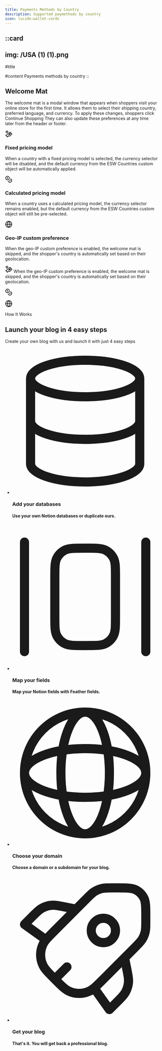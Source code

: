 ```yaml
---
title: Payments Methods by Country
description: Supported paymethods by country
icon: lucide:wallet-cards
---
```


::card
---
img: /USA (1) (1).png
---
#title

#content
Payments methods by country
::


<!-- Icon Blocks -->
<div class="max-w-[85rem] px-4 py-10 sm:px-6 lg:px-8 lg:py-14 mx-auto">
  <div class="max-w-2xl mx-auto">
    <!-- Grid -->
    <div class="grid gap-12">
      <div>
        <h2 class="text-3xl text-gray-800 font-bold lg:text-4xl dark:text-white">
          Welcome Mat
        </h2>
        <p class="mt-3 text-gray-800 dark:text-neutral-400">
          The welcome mat is a modal window that appears when shoppers visit your online store for the first time. It allows them to select their shipping country, preferred language, and currency. To apply these changes, shoppers click Continue Shopping They can also update these preferences at any time later from the header or footer.
        </p>
      </div>

  <div class="space-y-6 lg:space-y-10">
        <!-- Icon Block -->
        <div class="flex gap-x-5 sm:gap-x-8">
  <svg
    class="shrink-0 mt-2 size-6 text-gray-800 dark:text-white"
    xmlns="http://www.w3.org/2000/svg"
    width="24"
    height="24"
    viewBox="0 0 24 24"
    fill="none"
    stroke="currentColor"
    stroke-width="2"
    stroke-linecap="round"
    stroke-linejoin="round"
  >
    <path d="M11 15h2a2 2 0 1 0 0-4h-3c-.6 0-1.1.2-1.4.6L3 17"/>
    <path d="m7 21 1.6-1.4c.3-.4.8-.6 1.4-.6h4c1.1 0 2.1-.4 2.8-1.2l4.6-4.4a2 2 0 0 0-2.75-2.91l-4.2 3.9"/>
    <path d="m2 16 6 6"/>
    <circle cx="16" cy="9" r="2.9"/>
    <circle cx="6" cy="5" r="3"/>
  </svg>

  <div class="grow">
    <h3 class="text-base sm:text-lg font-semibold text-gray-800 dark:text-neutral-200">
      Fixed pricing model
    </h3>
    <p class="mt-1 text-gray-600 dark:text-neutral-400">
      When a country with a fixed pricing model is selected, the currency selector will be disabled, and the default currency from the ESW Countries custom object will be automatically applied.
    </p>
  </div>
</div>

  <!-- End Icon Block -->

  <!-- Icon Block -->
  <div class="space-y-6 lg:space-y-10">
        <!-- Icon Block -->
        <div class="flex gap-x-5 sm:gap-x-8">
  <svg
    class="shrink-0 mt-2 size-6 text-gray-800 dark:text-white"
    xmlns="http://www.w3.org/2000/svg" width="24" height="24" viewBox="0 0 24 24" fill="none" stroke="currentColor" stroke-width="2" stroke-linecap="round" stroke-linejoin="round" class="lucide lucide-coins-icon lucide-coins"><circle cx="8" cy="8" r="6"/><path d="M18.09 10.37A6 6 0 1 1 10.34 18"/><path d="M7 6h1v4"/><path d="m16.71 13.88.7.71-2.82 2.82"/></svg>
          <div class="grow">
            <h3 class="text-base sm:text-lg font-semibold text-gray-800 dark:text-neutral-200">
              Calculated pricing model
            </h3>
            <p class="mt-1 text-gray-600 dark:text-neutral-400">
              When a country uses a calculated pricing model, the currency selector remains enabled, but the default currency from the ESW Countries custom object will still be pre-selected.
            </p>
          </div>
        </div>
        <!-- End Icon Block -->

  <!-- Icon Block -->
  <div class="flex gap-x-5 sm:gap-x-8">
          <svg class="shrink-0 mt-2 size-6 text-gray-800 dark:text-white" xmlns="http://www.w3.org/2000/svg" width="24" height="24" viewBox="0 0 24 24" fill="none" stroke="currentColor" stroke-width="2" stroke-linecap="round" stroke-linejoin="round" class="lucide lucide-globe-icon lucide-globe"><circle cx="12" cy="12" r="10"/><path d="M12 2a14.5 14.5 0 0 0 0 20 14.5 14.5 0 0 0 0-20"/><path d="M2 12h20"/></svg>
          <div class="grow">
            <h3 class="text-base sm:text-lg font-semibold text-gray-800 dark:text-neutral-200">
              Geo-IP custom preference
            </h3>
            <p class="mt-1 text-gray-600 dark:text-neutral-400">
              When the geo-IP custom preference is enabled, the welcome mat is skipped, and the shopper's country is automatically set based on their geolocation.
            </p>
          </div>
        </div>
        <!-- End Icon Block -->
      </div>
    </div>
    <!-- End Grid -->
  </div>
</div>
<!-- End Icon Blocks -->


<svg xmlns="http://www.w3.org/2000/svg" width="24" height="24" viewBox="0 0 24 24" fill="none" stroke="currentColor" stroke-width="2" stroke-linecap="round" stroke-linejoin="round" class="lucide lucide-hand-coins-icon lucide-hand-coins"><path d="M11 15h2a2 2 0 1 0 0-4h-3c-.6 0-1.1.2-1.4.6L3 17"/><path d="m7 21 1.6-1.4c.3-.4.8-.6 1.4-.6h4c1.1 0 2.1-.4 2.8-1.2l4.6-4.4a2 2 0 0 0-2.75-2.91l-4.2 3.9"/><path d="m2 16 6 6"/><circle cx="16" cy="9" r="2.9"/><circle cx="6" cy="5" r="3"/></svg> When the geo-IP custom preference is enabled, the welcome mat is skipped, and the shopper's country is automatically set based on their geolocation.

<svg xmlns="http://www.w3.org/2000/svg" width="24" height="24" viewBox="0 0 24 24" fill="none" stroke="currentColor" stroke-width="2" stroke-linecap="round" stroke-linejoin="round" class="lucide lucide-coins-icon lucide-coins"><circle cx="8" cy="8" r="6"/><path d="M18.09 10.37A6 6 0 1 1 10.34 18"/><path d="M7 6h1v4"/><path d="m16.71 13.88.7.71-2.82 2.82"/></svg>

<svg xmlns="http://www.w3.org/2000/svg" width="24" height="24" viewBox="0 0 24 24" fill="none" stroke="currentColor" stroke-width="2" stroke-linecap="round" stroke-linejoin="round" class="lucide lucide-globe-icon lucide-globe"><circle cx="12" cy="12" r="10"/><path d="M12 2a14.5 14.5 0 0 0 0 20 14.5 14.5 0 0 0 0-20"/><path d="M2 12h20"/></svg>


<!-- Timeline -->
<section class="bg-gray-50 py-12 sm:py-16 lg:py-20 xl:py-24">
    <div class="mx-auto px-4 sm:px-6 lg:px-8">
        <div class="text-center">
            <p class="text-sm font-bold uppercase tracking-widest text-gray-700">How It Works</p>
            <h2 class="mt-6 text-3xl font-bold tracking-tight text-gray-900 sm:text-4xl lg:text-5xl">Launch your blog
                in
                4 easy steps
            </h2>
            <p class="mx-auto mt-4 text-lg font-normal text-gray-700 lg:text-xl lg:leading-8">
                Create your own blog with us and launch it with just 4 easy steps
            </p>
        </div>
        <ul class="mx-auto mt-12 grid grid-cols-1 gap-10 sm:mt-16 lg:mt-20 lg:grid-cols-4">
            <li class="flex-start group relative flex lg:flex-col">
                <span
                    class="absolute left-[18px] top-14 h-[calc(100%_-_32px)] w-px bg-gray-300 lg:right-0 lg:left-auto lg:top-[18px] lg:h-px lg:w-[calc(100%_-_72px)]"
                    aria-hidden="true"></span>
                <div
                    class="inline-flex h-10 w-10 shrink-0 items-center justify-center rounded-xl border border-gray-300 bg-gray-50 transition-all duration-200 group-hover:border-gray-900 group-hover:bg-gray-900">
                    <svg viewBox="0 0 24 24" fill="none" stroke="currentColor" xmlns="http://www.w3.org/2000/svg"
                        class="h-5 w-5 text-gray-600 group-hover:text-white">
                        <path
                            d="M21 12C21 13.6569 16.9706 15 12 15C7.02944 15 3 13.6569 3 12M21 5C21 6.65685 16.9706 8 12 8C7.02944 8 3 6.65685 3 5M21 5C21 3.34315 16.9706 2 12 2C7.02944 2 3 3.34315 3 5M21 5V19C21 20.6569 16.9706 22 12 22C7.02944 22 3 20.6569 3 19V5"
                            stroke-width="1.5" stroke-linecap="round" stroke-linejoin="round"></path>
                    </svg>
                </div>
                <div class="ml-6 lg:ml-0 lg:mt-10">
                    <h3
                        class="text-xl font-bold text-gray-900 before:mb-2 before:block before:font-mono before:text-sm before:text-gray-500">
                        Add your databases
                    </h3>
                    <h4 class="mt-2 text-base text-gray-700">Use your own Notion databases or duplicate ours.</h4>
                </div>
            </li>
            <li class="flex-start group relative flex lg:flex-col">
                <span
                    class="absolute left-[18px] top-14 h-[calc(100%_-_32px)] w-px bg-gray-300 lg:right-0 lg:left-auto lg:top-[18px] lg:h-px lg:w-[calc(100%_-_72px)]"
                    aria-hidden="true"></span>
                <div
                    class="inline-flex h-10 w-10 shrink-0 items-center justify-center rounded-xl border border-gray-300 bg-gray-50 transition-all duration-200 group-hover:border-gray-900 group-hover:bg-gray-900">
                    <svg viewBox="0 0 24 24" fill="none" stroke="currentColor" xmlns="http://www.w3.org/2000/svg"
                        class="h-5 w-5 text-gray-600 group-hover:text-white">
                        <path
                            d="M2 3L2 21M22 3V21M11.8 20H12.2C13.8802 20 14.7202 20 15.362 19.673C15.9265 19.3854 16.3854 18.9265 16.673 18.362C17 17.7202 17 16.8802 17 15.2V8.8C17 7.11984 17 6.27976 16.673 5.63803C16.3854 5.07354 15.9265 4.6146 15.362 4.32698C14.7202 4 13.8802 4 12.2 4H11.8C10.1198 4 9.27976 4 8.63803 4.32698C8.07354 4.6146 7.6146 5.07354 7.32698 5.63803C7 6.27976 7 7.11984 7 8.8V15.2C7 16.8802 7 17.7202 7.32698 18.362C7.6146 18.9265 8.07354 19.3854 8.63803 19.673C9.27976 20 10.1198 20 11.8 20Z"
                            stroke-width="1.5" stroke-linecap="round" stroke-linejoin="round"></path>
                    </svg>
                </div>
                <div class="ml-6 lg:ml-0 lg:mt-10">
                    <h3
                        class="text-xl font-bold text-gray-900 before:mb-2 before:block before:font-mono before:text-sm before:text-gray-500">
                        Map your fields
                    </h3>
                    <h4 class="mt-2 text-base text-gray-700">Map your Notion fields with Feather fields.</h4>
                </div>
            </li>
            <li class="flex-start group relative flex lg:flex-col">
                <span
                    class="absolute left-[18px] top-14 h-[calc(100%_-_32px)] w-px bg-gray-300 lg:right-0 lg:left-auto lg:top-[18px] lg:h-px lg:w-[calc(100%_-_72px)]"
                    aria-hidden="true"></span>
                <div
                    class="inline-flex h-10 w-10 shrink-0 items-center justify-center rounded-xl border border-gray-300 bg-gray-50 transition-all duration-200 group-hover:border-gray-900 group-hover:bg-gray-900">
                    <svg viewBox="0 0 24 24" fill="none" stroke="currentColor" xmlns="http://www.w3.org/2000/svg"
                        class="h-5 w-5 text-gray-600 group-hover:text-white">
                        <path
                            d="M22 12C22 17.5228 17.5228 22 12 22M22 12C22 6.47715 17.5228 2 12 2M22 12C22 9.79086 17.5228 8 12 8C6.47715 8 2 9.79086 2 12M22 12C22 14.2091 17.5228 16 12 16C6.47715 16 2 14.2091 2 12M12 22C6.47715 22 2 17.5228 2 12M12 22C14.2091 22 16 17.5228 16 12C16 6.47715 14.2091 2 12 2M12 22C9.79086 22 8 17.5228 8 12C8 6.47715 9.79086 2 12 2M2 12C2 6.47715 6.47715 2 12 2"
                            stroke-width="1.5" stroke-linecap="round" stroke-linejoin="round"></path>
                    </svg>
                </div>
                <div class="ml-6 lg:ml-0 lg:mt-10">
                    <h3
                        class="text-xl font-bold text-gray-900 before:mb-2 before:block before:font-mono before:text-sm before:text-gray-500">
                        Choose your domain
                    </h3>
                    <h4 class="mt-2 text-base text-gray-700">Choose a domain or a subdomain for your blog.</h4>
                </div>
            </li>
            <li class="flex-start group relative flex lg:flex-col">
                <div
                    class="inline-flex h-10 w-10 shrink-0 items-center justify-center rounded-xl border border-gray-300 bg-gray-50 transition-all duration-200 group-hover:border-gray-900 group-hover:bg-gray-900">
                    <svg viewBox="0 0 24 24" fill="none" stroke="currentColor" xmlns="http://www.w3.org/2000/svg"
                        class="h-5 w-5 text-gray-600 group-hover:text-white">
                        <path
                            d="M5.50049 10.5L2.00049 7.9999L3.07849 6.92193C3.964 6.03644 4.40676 5.5937 4.9307 5.31387C5.39454 5.06614 5.90267 4.91229 6.42603 4.86114C7.01719 4.80336 7.63117 4.92617 8.85913 5.17177L10.5 5.49997M18.4999 13.5L18.8284 15.1408C19.0742 16.3689 19.1971 16.983 19.1394 17.5743C19.0883 18.0977 18.9344 18.6059 18.6867 19.0699C18.4068 19.5939 17.964 20.0367 17.0783 20.9224L16.0007 22L13.5007 18.5M7 16.9998L8.99985 15M17.0024 8.99951C17.0024 10.1041 16.107 10.9995 15.0024 10.9995C13.8979 10.9995 13.0024 10.1041 13.0024 8.99951C13.0024 7.89494 13.8979 6.99951 15.0024 6.99951C16.107 6.99951 17.0024 7.89494 17.0024 8.99951ZM17.1991 2H16.6503C15.6718 2 15.1826 2 14.7223 2.11053C14.3141 2.20853 13.9239 2.37016 13.566 2.5895C13.1623 2.83689 12.8164 3.18282 12.1246 3.87469L6.99969 9C5.90927 10.0905 5.36406 10.6358 5.07261 11.2239C4.5181 12.343 4.51812 13.6569 5.07268 14.776C5.36415 15.3642 5.90938 15.9094 6.99984 16.9998V16.9998C8.09038 18.0904 8.63565 18.6357 9.22386 18.9271C10.343 19.4817 11.6569 19.4817 12.7761 18.9271C13.3643 18.6356 13.9095 18.0903 15 16.9997L20.1248 11.8745C20.8165 11.1827 21.1624 10.8368 21.4098 10.4331C21.6291 10.0753 21.7907 9.6851 21.8886 9.27697C21.9991 8.81664 21.9991 8.32749 21.9991 7.34918V6.8C21.9991 5.11984 21.9991 4.27976 21.6722 3.63803C21.3845 3.07354 20.9256 2.6146 20.3611 2.32698C19.7194 2 18.8793 2 17.1991 2Z"
                            stroke-width="1.5" stroke-linecap="round" stroke-linejoin="round"></path>
                    </svg>
                </div>
                <div class="ml-6 lg:ml-0 lg:mt-10">
                    <h3
                        class="text-xl font-bold text-gray-900 before:mb-2 before:block before:font-mono before:text-sm before:text-gray-500">
                        Get your blog
                    </h3>
                    <h4 class="mt-2 text-base text-gray-700">That's it. You will get back a professional blog.</h4>
                </div>
            </li>
        </ul>
    </div>
</section>
